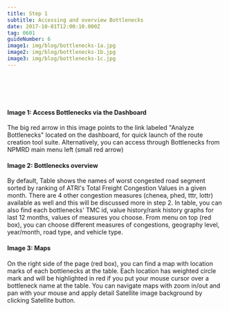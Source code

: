 ```yaml
---
title: Step 1
subtitle: Accessing and overview Bottlenecks
date: 2017-10-01T12:00:10.000Z
tag: 0601
guideNumber: 6
image1: img/blog/bottlenecks-1a.jpg
image2: img/blog/bottlenecks-1b.jpg
image3: img/blog/bottlenecks-1c.jpg
---
```


# &nbsp; 
#### Image 1: Access Bottlenecks via the Dashboard
The big red arrow in this image points to the link labeled "Analyze Bottlenecks" located on the dashboard, for quick launch of the route creation tool suite. Alternatively, you can access through Bottlenecks from NPMRD main menu left (small red arrow)

#### Image 2: Bottlenecks overview
By default, Table shows the names of worst congested road segment sorted by ranking of ATRI's Total Freight Congestion Values in a given month. There are 4 other congestion measures (chenea, phed, tttr, lottr) available as well and this will be discussed more in step 2. In table, you can also find each bottlenecks' TMC id, value history/rank history graphs for last 12 months, values of measures you choose. 
From menu on top (red box),  you can choose different measures of congestions, geography level, year/month, road type, and vehicle type. 

#### Image 3: Maps
On the right side of the page (red box), you can find a map with location marks of each bottlenecks at the table. Each location has weighted circle mark and will be highlighted in red if you put your mouse cursor over a bottleneck name at the table.
You can navigate maps with zoom in/out and pan with your mouse and apply detail Satellite image background by clicking Satellite button. 





